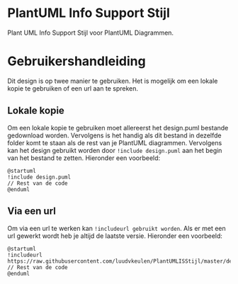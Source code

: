 # PlantUML Info Support Stijl
Plant UML Info Support Stijl voor PlantUML Diagrammen. 

# Gebruikershandleiding
Dit design is op twee manier te gebruiken. Het is mogelijk om een lokale kopie te gebruiken of een url aan te spreken.

## Lokale kopie
Om een lokale kopie te gebruiken moet allereerst het design.puml bestande gedownload worden. Vervolgens is het handig als dit bestand in dezelfde folder komt te staan als de rest van je PlantUML diagrammen. Vervolgens kan het design gebruikt worden door `!include design.puml` aan het begin van het bestand te zetten. Hieronder een voorbeeld:
```
@startuml
!include design.puml
// Rest van de code
@enduml
```

## Via een url
Om via een url te werken kan `!includeurl gebruikt worden`. Als er met een url gewerkt wordt heb je altijd de laatste versie. Hieronder een voorbeeld:
```
@startuml
!includeurl https://raw.githubusercontent.com/luudvkeulen/PlantUMLISStijl/master/design.puml
// Rest van de code
@enduml
```

